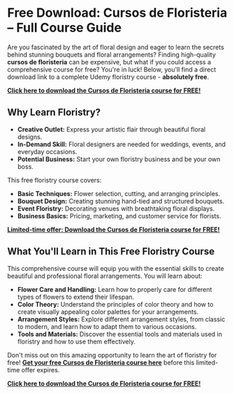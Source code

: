 # Free Download: Cursos de Floristeria – Full Course Guide

Are you fascinated by the art of floral design and eager to learn the secrets behind stunning bouquets and floral arrangements? Finding high-quality **cursos de floristeria** can be expensive, but what if you could access a comprehensive course for free? You're in luck! Below, you'll find a direct download link to a complete Udemy floristry course - **absolutely free**.

[**Click here to download the Cursos de Floristeria course for FREE!**](https://udemywork.com/cursos-de-floristeria)

## Why Learn Floristry?

*   **Creative Outlet:** Express your artistic flair through beautiful floral designs.
*   **In-Demand Skill:** Floral designers are needed for weddings, events, and everyday occasions.
*   **Potential Business:** Start your own floristry business and be your own boss.

This free floristry course covers:

*   **Basic Techniques:** Flower selection, cutting, and arranging principles.
*   **Bouquet Design:** Creating stunning hand-tied and structured bouquets.
*   **Event Floristry:** Decorating venues with breathtaking floral displays.
*   **Business Basics:** Pricing, marketing, and customer service for florists.

[**Limited-time offer: Download the Cursos de Floristeria course for FREE!**](https://udemywork.com/cursos-de-floristeria)

## What You'll Learn in This Free Floristry Course

This comprehensive course will equip you with the essential skills to create beautiful and professional floral arrangements. You will learn about:

*   **Flower Care and Handling:** Learn how to properly care for different types of flowers to extend their lifespan.
*   **Color Theory:** Understand the principles of color theory and how to create visually appealing color palettes for your arrangements.
*   **Arrangement Styles:** Explore different arrangement styles, from classic to modern, and learn how to adapt them to various occasions.
*   **Tools and Materials:** Discover the essential tools and materials used in floristry and how to use them effectively.

Don't miss out on this amazing opportunity to learn the art of floristry for free! **[Get your free Cursos de Floristeria course here](https://udemywork.com/cursos-de-floristeria)** before this limited-time offer expires.

[**Click here to download the Cursos de Floristeria course for FREE!**](https://udemywork.com/cursos-de-floristeria)
